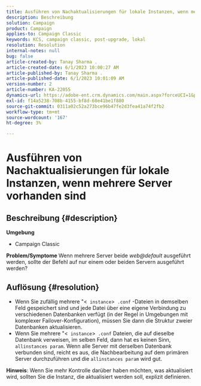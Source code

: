 ```yaml
---
title: Ausführen von Nachaktualisierungen für lokale Instanzen, wenn mehrere Server vorhanden sind
description: Beschreibung
solution: Campaign
product: Campaign
applies-to: Campaign Classic
keywords: KCS, campaign classic, post-upgrade, lokal
resolution: Resolution
internal-notes: null
bug: false
article-created-by: Tanay Sharma .
article-created-date: 6/1/2023 10:00:27 AM
article-published-by: Tanay Sharma .
article-published-date: 6/1/2023 10:01:09 AM
version-number: 2
article-number: KA-22055
dynamics-url: https://adobe-ent.crm.dynamics.com/main.aspx?forceUCI=1&pagetype=entityrecord&etn=knowledgearticle&id=09c1841e-6300-ee11-8f6e-6045bd0067ea
exl-id: f14a5238-708b-4155-bf8d-60e41be1f880
source-git-commit: 0311a02c52a273bce96b47fe2d3fea41a74f2fb2
workflow-type: tm+mt
source-wordcount: '167'
ht-degree: 3%

---
```


# Ausführen von Nachaktualisierungen für lokale Instanzen, wenn mehrere Server vorhanden sind

## Beschreibung {#description}

<b>Umgebung</b>
- Campaign Classic



<b>Problem/Symptome</b>
Wenn mehrere Server beide *web@default* ausgeführt werden, sollte der Befehl auf nur einem oder beiden Servern ausgeführt werden?


## Auflösung {#resolution}


- Wenn Sie zufällig mehrere &quot;&lt;` instance`>` .conf` -Dateien in demselben Feld gespeichert sind und jede Datei über eine eigene Verbindung zu verschiedenen Datenbanken verfügt (in der Regel in Umgebungen mit komplexer Failover-Konfiguration), müssen Sie dann die Struktur zweier Datenbanken aktualisieren.
- Wenn Sie mehrere &quot;&lt;` instance`>` .conf` Dateien, die auf dieselbe Datenbank verweisen, im selben Feld, dann hat es keinen Sinn, `allinstances param`. Wenn alle Server mit derselben Datenbank verbunden sind, reicht es aus, die Nachbearbeitung auf dem primären Server durchzuführen und die `allinstances param` wird gut.




<b>Hinweis</b>: Wenn Sie mehr Kontrolle darüber haben möchten, was aktualisiert wird, sollten Sie die Instanz, die aktualisiert werden soll, explizit definieren.
